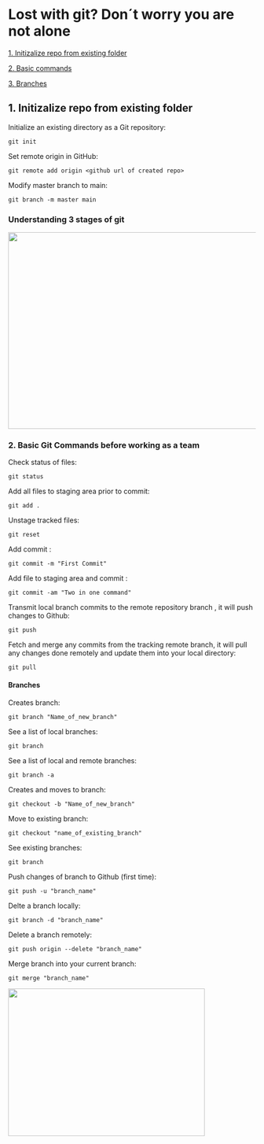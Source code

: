 # Lost with git? Don´t worry you are not alone

<a href="#track_and_upload">1. Initizalize repo from existing folder</a>

<a href="#basic_commands">2. Basic commands</a>

<a href="#branches">3. Branches</a>









<a name="track_and_upload"></a>
## 1. Initizalize repo from existing folder

Initialize an existing directory as a Git repository:
~~~
git init
~~~
Set remote origin in GitHub:
~~~
git remote add origin <github url of created repo>
~~~
Modify master branch to main:
~~~
git branch -m master main
~~~





<a name="basic_commands"></a>
### Understanding 3 stages of git

<img src="https://static.packt-cdn.com/products/9781782168454/graphics/8454OS_01_4.jpg" width="600" height="400">

### 2. Basic Git Commands before working as a team
Check status of files:
~~~
git status
~~~

Add all files to staging area prior to commit:
~~~
git add .
~~~

Unstage tracked files:
~~~
git reset
~~~

Add commit :
~~~
git commit -m "First Commit"
~~~

Add file to staging area and commit :
~~~
git commit -am "Two in one command"
~~~

Transmit local branch commits to the remote repository branch , it will push changes to Github:
~~~
git push
~~~

Fetch and merge any commits from the tracking remote branch, it will pull any changes done remotely and update them into your local directory:

~~~
git pull
~~~

<a name="branches"></a>
#### Branches

Creates branch:
~~~
git branch "Name_of_new_branch"
~~~

See a list of local branches:
~~~
git branch
~~~

See a list of local and remote branches:
~~~
git branch -a
~~~

Creates and moves to branch:

~~~
git checkout -b "Name_of_new_branch"
~~~

Move to existing branch:

~~~
git checkout "name_of_existing_branch"
~~~

See existing branches:
~~~
git branch
~~~

Push changes of branch to Github (first time):
~~~
git push -u "branch_name"
~~~

Delte a branch locally:
~~~
git branch -d "branch_name"
~~~

Delete a branch remotely:
~~~
git push origin --delete "branch_name"
~~~

Merge branch into your current branch:
~~~
git merge "branch_name"
~~~



<img src="https://miro.medium.com/v2/resize:fit:600/0*VcMPr1unIjAIHw2j.jpg" width="400" height="300">
